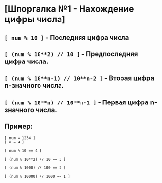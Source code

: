 # [Шпоргалка №1 - Нахождение цифры числа]

## `[ num % 10 ]` - Последняя цифра числа

## `[ (num % 10**2) // 10 ]` - Предпоследняя цифра числа.

## `[ (num % 10**n-1) // 10**n-2 ]` - Вторая цифра n-значного числа.

## `[ (num % 10**n) // 10**n-1 ]` - Первая цифра n-значного числа.

## Пример:

`[ num = 1234 ]`  
`[ n = 4 ]`

`[ num % 10 == 4 ]`

`[ (num % 10**2) // 10 == 3 ]`

`[ (num % 1000) // 100 == 2 ]`

`[ (num % 10000) // 1000 == 1 ]`
